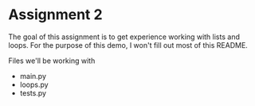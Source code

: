 # Assignment 2

The goal of this assignment is to get experience working with lists and loops.  For the purpose of this demo, I won't fill out most of this README.

Files we'll be working with
* main.py
* loops.py
* tests.py